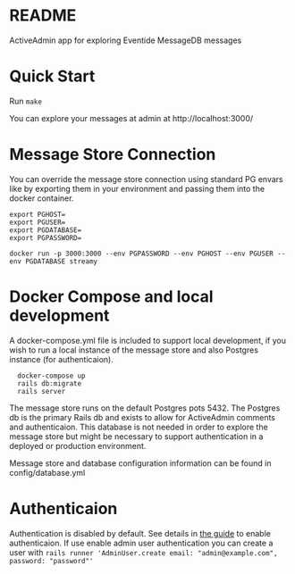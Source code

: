# README

ActiveAdmin app for exploring Eventide MessageDB messages

# Quick Start

Run `make`

You can explore your messages at admin at http://localhost:3000/

# Message Store Connection

You can override the message store connection using standard PG envars like by exporting them in your environment and passing them into the docker container.

```
export PGHOST=
export PGUSER=
export PGDATABASE=
export PGPASSWORD=

docker run -p 3000:3000 --env PGPASSWORD --env PGHOST --env PGUSER --env PGDATABASE streamy
```

# Docker Compose and local development

A docker-compose.yml file is included to support local development, if you wish to run a local instance of the message store and also Postgres instance (for authenticaion).

```
  docker-compose up
  rails db:migrate
  rails server
```

The message store runs on the default Postgres pots 5432. The Postgres db is the primary Rails db and exists to allow for ActiveAdmin comments and authenticaion. This database is not needed in order to explore the message store but might be necessary to support authentication in a deployed or production environment.

Message store and database configuration information can be found in config/database.yml

# Authenticaion

Authentication is disabled by default. See details in [the guide](https://activeadmin.info/1-general-configuration.html)
to enable authenticaion. If use enable admin user authentication you can create a user with `rails runner 'AdminUser.create email: "admin@example.com", password: "password"'`

